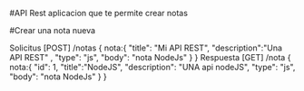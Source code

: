 #API Rest 
aplicacion que te permite crear notas 

#Crear una nota nueva 

Solicitus [POST] /notas
    {
        nota:{
            "title": "Mi API REST",
            "description":"Una API REST" ,
            "type": "js",
            "body": "nota NodeJs"
        }
    }
Respuesta [GET] /nota
{
    nota:{
            "id": 1,
            "title":"NodeJS",
            "description": "UNA api nodeJS",
            "type": "js",
            "body": "nota NodeJs"
        }
}


